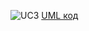 ![UC3](https://www.planttext.com/api/plantuml/img/fLHDRn9H5Ds_N_4IjnQ7cXY3bDHK5ovCt9YuCrCOFY8oPfXk30iOKdH1RD8qc1XhhVo1APrfX--_SDy_yjptO445D777uzrxtZdddZlxTT_s_AFtLNbKTxod-Vn1sQwLAhMIg3f5NvOTk-1u8bjqQxxCkrNNsxCiIzOh7vszzEDSzZ3toiw_iqjE9llWC2TVkgYsVTSJ6reUSSkBPwRwzS7EmsrrT4uXtTA0GbDFfvHGXF_65DEKfkf4qeXcDE6Z2YXKJTMZGMehPbzzGc4B_GcQamNoTy145AicxWAQgUPzIPUKg1PECHu8juDUwDQO8jL6yGoKby3VLlb9TIOXASJJOqq0jn8lpwJwZFjZ9a13_InaInokS4SJrTF_9IfGNIuTGMYa8GQg9saEoYqSncZGncod-nE4Ra5rhBgQLl3l_lu5-LIB6gilS7aAPimAdDlexK33L_tGHWJv_CrRoygmzUn28C4YbYmHjERig_uLghFDB3H66XZdPd1iUCJsQ1fprJPsmrVELYArO8H17QUsXfP-wD3mR3awGqXJ7UsJYTtGI1DEhR3S6j7uCrSDeHTEPDPaZkM6T0Fq1MyS9Q1v1bEClCrsSXI2HNfn2pcuWBRUcbaz4JNNTwHNAPLzUS-sYqNRNXNfEGKMPyZSc4317Jq7euKHMCdADZH4viv-ICwy2OywOUvto716O-tTZAxP_n4hDWYO2yBEUvdwByRfLSPhl8VvxWSX37pHHI6c99QLl0_WoPky66ra19Yl2XBrY_hKvwM-e0vFPfAYJeekpOpWU4jrjN0e5AXAk75drzgrDB7bW_iuu8ihn6y0)
[UML код](https://www.planttext.com/?text=fLHDRn9H5Ds_N_4IjnQ7cXY3bDHK5ovCt9YuCrCOFY8oPfXk30iOKdH1RD8qc1XhhVo1APrfX--_SDy_yjptO445D777uzrxtZdddZlxTT_s_AFtLNbKTxod-Vn1sQwLAhMIg3f5NvOTk-1u8bjqQxxCkrNNsxCiIzOh7vszzEDSzZ3toiw_iqjE9llWC2TVkgYsVTSJ6reUSSkBPwRwzS7EmsrrT4uXtTA0GbDFfvHGXF_65DEKfkf4qeXcDE6Z2YXKJTMZGMehPbzzGc4B_GcQamNoTy145AicxWAQgUPzIPUKg1PECHu8juDUwDQO8jL6yGoKby3VLlb9TIOXASJJOqq0jn8lpwJwZFjZ9a13_InaInokS4SJrTF_9IfGNIuTGMYa8GQg9saEoYqSncZGncod-nE4Ra5rhBgQLl3l_lu5-LIB6gilS7aAPimAdDlexK33L_tGHWJv_CrRoygmzUn28C4YbYmHjERig_uLghFDB3H66XZdPd1iUCJsQ1fprJPsmrVELYArO8H17QUsXfP-wD3mR3awGqXJ7UsJYTtGI1DEhR3S6j7uCrSDeHTEPDPaZkM6T0Fq1MyS9Q1v1bEClCrsSXI2HNfn2pcuWBRUcbaz4JNNTwHNAPLzUS-sYqNRNXNfEGKMPyZSc4317Jq7euKHMCdADZH4viv-ICwy2OywOUvto716O-tTZAxP_n4hDWYO2yBEUvdwByRfLSPhl8VvxWSX37pHHI6c99QLl0_WoPky66ra19Yl2XBrY_hKvwM-e0vFPfAYJeekpOpWU4jrjN0e5AXAk75drzgrDB7bW_iuu8ihn6y0)
